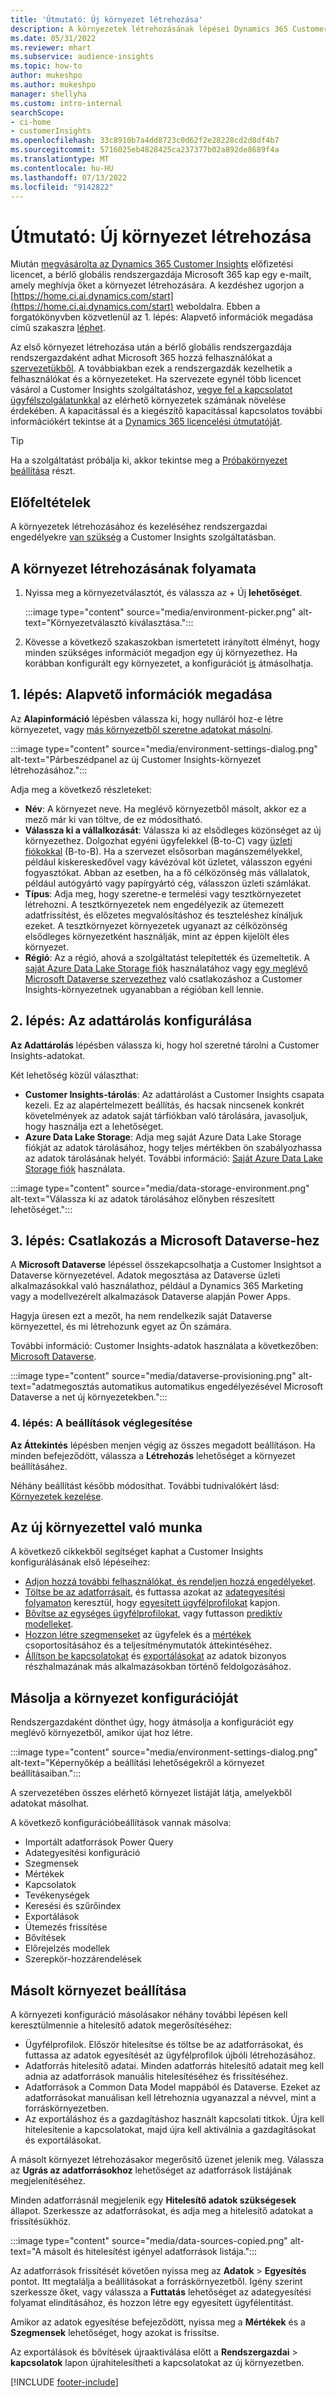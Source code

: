 ```yaml
---
title: 'Útmutató: Új környezet létrehozása'
description: A környezetek létrehozásának lépései Dynamics 365 Customer Insights.
ms.date: 05/31/2022
ms.reviewer: mhart
ms.subservice: audience-insights
ms.topic: how-to
author: mukeshpo
ms.author: mukeshpo
manager: shellyha
ms.custom: intro-internal
searchScope:
- ci-home
- customerInsights
ms.openlocfilehash: 33c8910b7a4dd8723c0d62f2e28228cd2d8df4b7
ms.sourcegitcommit: 5716025eb4828425ca237377b02a892de8689f4a
ms.translationtype: MT
ms.contentlocale: hu-HU
ms.lasthandoff: 07/13/2022
ms.locfileid: "9142822"
---
```

# <a name="how-to-create-a-new-environment"></a>Útmutató: Új környezet létrehozása

Miután [megvásárolta az Dynamics 365 Customer Insights](paid-license.md) előfizetési licencet, a bérlő globális rendszergazdája Microsoft 365 kap egy e-mailt, amely meghívja őket a környezet létrehozására. A kezdéshez ugorjon a [https://home.ci.ai.dynamics.com/start](https://home.ci.ai.dynamics.com/start) weboldalra. Ebben a forgatókönyvben közvetlenül az 1. lépés: Alapvető információk megadása című szakaszra [léphet](#step-1-provide-basic-information).

Az első környezet létrehozása után a bérlő globális rendszergazdája rendszergazdaként adhat Microsoft 365 hozzá felhasználókat a [szervezetükből](permissions.md). A továbbiakban ezek a rendszergazdák kezelhetik a felhasználókat és a környezeteket. Ha szervezete egynél több licencet vásárol a Customer Insights szolgáltatáshoz, [vegye fel a kapcsolatot ügyfélszolgálatunkkal](https://go.microsoft.com/fwlink/?linkid=2079641) az elérhető környezetek számának növelése érdekében. A kapacitással és a kiegészítő kapacitással kapcsolatos további információkért tekintse át a [Dynamics 365 licencelési útmutatóját](https://go.microsoft.com/fwlink/?LinkId=866544).

> [!TIP]
> Ha a szolgáltatást próbálja ki, akkor tekintse meg a [Próbakörnyezet beállítása](trial-signup.md) részt.

## <a name="prerequisites"></a>Előfeltételek

A környezetek létrehozásához és kezeléséhez rendszergazdai engedélyekre [van szükség](permissions.md) a Customer Insights szolgáltatásban.

## <a name="start-the-environment-creation-process"></a>A környezet létrehozásának folyamata

1. Nyissa meg a környezetválasztót, és válassza az + Új **lehetőséget**.
  
   :::image type="content" source="media/environment-picker.png" alt-text="Környezetválasztó kiválasztása.":::

1. Kövesse a következő szakaszokban ismertetett irányított élményt, hogy minden szükséges információt megadjon egy új környezethez. Ha korábban konfigurált egy környezetet, a konfigurációt [is](#copy-the-environment-configuration) átmásolhatja.

## <a name="step-1-provide-basic-information"></a>1. lépés: Alapvető információk megadása

Az **Alapinformáció** lépésben válassza ki, hogy nulláról hoz-e létre környezetet, vagy [más környezetből szeretne adatokat másolni](#copy-the-environment-configuration).

   :::image type="content" source="media/environment-settings-dialog.png" alt-text="Párbeszédpanel az új Customer Insights-környezet létrehozásához.":::

Adja meg a következő részleteket:

- **Név**: A környezet neve. Ha meglévő környezetből másolt, akkor ez a mező már ki van töltve, de ez módosítható.
- **Válassza ki a vállalkozását**: Válassza ki az elsődleges közönséget az új környezethez. Dolgozhat egyéni ügyfelekkel (B-to-C) vagy [üzleti fiókokkal](work-with-business-accounts.md) (B-to-B). Ha a szervezet elsősorban magánszemélyekkel, például kiskereskedővel vagy kávézóval köt üzletet, válasszon egyéni fogyasztókat. Abban az esetben, ha a fő célközönség más vállalatok, például autógyártó vagy papírgyártó cég, válasszon üzleti számlákat.
- **Típus**: Adja meg, hogy szeretne-e termelési vagy tesztkörnyezetet létrehozni. A tesztkörnyezetek nem engedélyezik az ütemezett adatfrissítést, és előzetes megvalósításhoz és teszteléshez kínáljuk ezeket. A tesztkörnyezet környezetek ugyanazt az célközönség elsődleges környezetként használják, mint az éppen kijelölt éles környezet.
- **Régió**: Az a régió, ahová a szolgáltatást telepítették és üzemeltetik. A [saját Azure Data Lake Storage fiók](own-data-lake-storage.md) használatához vagy [egy meglévő Microsoft Dataverse szervezethez](customer-insights-dataverse.md) való csatlakozáshoz a Customer Insights-környezetnek ugyanabban a régióban kell lennie.

## <a name="step-2-configure-data-storage"></a>2. lépés: Az adattárolás konfigurálása

**Az Adattárolás** lépésben válassza ki, hogy hol szeretné tárolni a Customer Insights-adatokat.

Két lehetőség közül választhat:

- **Customer Insights-tárolás**: Az adattárolást a Customer Insights csapata kezeli. Ez az alapértelmezett beállítás, és hacsak nincsenek konkrét követelmények az adatok saját tárfiókban való tárolására, javasoljuk, hogy használja ezt a lehetőséget.
- **Azure Data Lake Storage**: Adja meg saját Azure Data Lake Storage fiókját az adatok tárolásához, hogy teljes mértékben ön szabályozhassa az adatok tárolásának helyét. További információ: [Saját Azure Data Lake Storage fiók](own-data-lake-storage.md) használata.

:::image type="content" source="media/data-storage-environment.png" alt-text="Válassza ki az adatok tárolásához előnyben részesített lehetőséget.":::

## <a name="step-3-connect-to-microsoft-dataverse"></a>3. lépés: Csatlakozás a Microsoft Dataverse-hez

A **Microsoft Dataverse** lépéssel összekapcsolhatja a Customer Insightsot a Dataverse környezetével. Adatok megosztása az Dataverse üzleti alkalmazásokkal való használathoz, például a Dynamics 365 Marketing vagy a modellvezérelt alkalmazások Dataverse alapján Power Apps.

Hagyja üresen ezt a mezőt, ha nem rendelkezik saját Dataverse környezettel, és mi létrehozunk egyet az Ön számára.

További információ: Customer Insights-adatok használata a következőben: [Microsoft Dataverse](customer-insights-dataverse.md).

:::image type="content" source="media/dataverse-provisioning.png" alt-text="adatmegosztás automatikus automatikus engedélyezésével Microsoft Dataverse a net új környezetekben.":::

### <a name="step-4-finalize-the-settings"></a>4. lépés: A beállítások véglegesítése

**Az Áttekintés** lépésben menjen végig az összes megadott beállításon. Ha minden befejeződött, válassza a **Létrehozás** lehetőséget a környezet beállításáhez.

Néhány beállítást később módosíthat. További tudnivalókért lásd: [Környezetek kezelése](manage-environments.md).

## <a name="work-with-your-new-environment"></a>Az új környezettel való munka

A következő cikkekből segítséget kaphat a Customer Insights konfigurálásának első lépéseihez:

- [Adjon hozzá további felhasználókat, és rendeljen hozzá engedélyeket](permissions.md).
- [Töltse be az adatforrásait](data-sources.md), és futtassa azokat az [adategyesítési folyamaton](data-unification.md) keresztül, hogy [egyesített ügyfélprofilokat](customer-profiles.md) kapjon.
- [Bővítse az egységes ügyfélprofilokat](enrichment-hub.md), vagy futtasson [prediktív modelleket](predictions-overview.md).
- [Hozzon létre szegmenseket](segments.md) az ügyfelek és a [mértékek](measures.md) csoportosításához és a teljesítménymutatók áttekintéséhez.
- [Állítson be kapcsolatokat](connections.md) és [exportálásokat](export-destinations.md) az adatok bizonyos részhalmazának más alkalmazásokban történő feldolgozásához.

## <a name="copy-the-environment-configuration"></a>Másolja a környezet konfigurációját

Rendszergazdaként dönthet úgy, hogy átmásolja a konfigurációt egy meglévő környezetből, amikor újat hoz létre.

:::image type="content" source="media/environment-settings-dialog.png" alt-text="Képernyőkép a beállítási lehetőségekről a környezet beállításaiban.":::

A szervezetében összes elérhető környezet listáját látja, amelyekből adatokat másolhat.

A következő konfigurációbeállítások vannak másolva:

- Importált adatforrások Power Query
- Adategyesítési konfiguráció
- Szegmensek
- Mértékek
- Kapcsolatok
- Tevékenységek
- Keresési és szűrőindex
- Exportálások
- Ütemezés frissítése
- Bővítések
- Előrejelzés modellek
- Szerepkör-hozzárendelések

## <a name="set-up-a-copied-environment"></a>Másolt környezet beállítása

A környezeti konfiguráció másolásakor néhány további lépésen kell keresztülmennie a hitelesítő adatok megerősítéséhez:

- Ügyfélprofilok. Először hitelesítse és töltse be az adatforrásokat, és futtassa az adatok egyesítését az ügyfélprofilok újbóli létrehozásához.
- Adatforrás hitelesítő adatai. Minden adatforrás hitelesítő adatait meg kell adnia az adatforrások manuális hitelesítéséhez és frissítéséhez.
- Adatforrások a Common Data Model mappából és Dataverse. Ezeket az adatforrásokat manuálisan kell létrehoznia ugyanazzal a névvel, mint a forráskörnyezetben.
- Az exportáláshoz és a gazdagításhoz használt kapcsolati titkok. Újra kell hitelesítenie a kapcsolatokat, majd újra kell aktiválnia a gazdagításokat és exportálásokat.

A másolt környezet létrehozásakor megerősítő üzenet jelenik meg. Válassza az **Ugrás az adatforrásokhoz** lehetőséget az adatforrások listájának megjelenítéséhez.

Minden adatforrásnál megjelenik egy **Hitelesítő adatok szükségesek** állapot. Szerkessze az adatforrásokat, és adja meg a hitelesítő adatokat a frissítésükhöz.

:::image type="content" source="media/data-sources-copied.png" alt-text="A másolt és hitelesítést igényel adatforrások listája.":::

Az adatforrások frissítését követően nyissa meg az **Adatok** > **Egyesítés** pontot. Itt megtalálja a beállításokat a forráskörnyezetből. Igény szerint szerkessze őket, vagy válassza a **Futtatás** lehetőséget az adategyesítési folyamat elindításához, és hozzon létre egy egyesített ügyfélentitást.

Amikor az adatok egyesítése befejeződött, nyissa meg a **Mértékek** és a **Szegmensek** lehetőséget, hogy azokat is frissítse.

Az exportálások és bővítések újraaktiválása előtt a **Rendszergazdai** > **kapcsolatok** lapon újrahitelesítheti a kapcsolatokat az új környezetben.

[!INCLUDE [footer-include](includes/footer-banner.md)]
